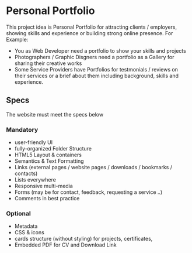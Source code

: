 # Personal Portfolio
This project idea is Personal Portfolio for attracting clients / employers, showing skills and experience or building strong online presence. For Example:
- You as Web Developer need a portfolio to show your skills and projects
- Photographers / Graphic Disgners need a portfolio as a Gallery for sharing their creative works
- Some Service Providers have Portfolios for testmonials / reviews on their services or a brief about them including background, skills and experience.

## Specs
The website must meet the specs below

### Mandatory
- user-friendly UI
- fully-organized Folder Structure
- HTML5 Layout & containers
- Semantics & Text Formatting
- Links (external pages / website pages / downloads / bookmarks / contacts)
- Lists everywhere
- Responsive multi-media
- Forms (may be for contact, feedback, requesting a service ..)
- Comments in best practice

### Optional
- Metadata
- CSS & icons
- cards structure (without styling) for projects, certificates, 
- Embedded PDF for CV and Download Link

